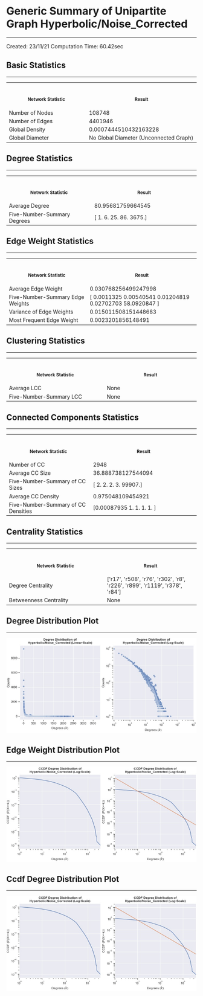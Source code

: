 # Generic Summary of Unipartite Graph **Hyperbolic/Noise_Corrected**
---
Created: 23/11/21
Computation Time: 60.42sec

## Basic Statistics
---
<table>
<tr><th align="center"><img width="441" height="1"><p><small>Network Statistic</small></p></th><th align="center"><img width="441" height="1"><p><small>Result</small></p></th></tr>
<tr><td>Number of Nodes</td><td>108748</td></tr>
<tr><td>Number of Edges</td><td>4401946</td></tr>
<tr><td>Global Density</td><td>0.0007444510432163228</td></tr>
<tr><td>Global Diameter</td><td>No Global Diameter (Unconnected Graph)</td></tr>
</table>

## Degree Statistics
---
<table>
<tr><th align="center"><img width="441" height="1"><p><small>Network Statistic</small></p></th><th align="center"><img width="441" height="1"><p><small>Result</small></p></th></tr>
<tr><td>Average Degree</td><td>80.95681759664545</td></tr>
<tr><td>Five-Number-Summary Degrees</td><td>[   1.    6.   25.   86. 3675.]</td></tr>
</table>

## Edge Weight Statistics
---
<table>
<tr><th align="center"><img width="441" height="1"><p><small>Network Statistic</small></p></th><th align="center"><img width="441" height="1"><p><small>Result</small></p></th></tr>
<tr><td>Average Edge Weight</td><td>0.030768256499247998</td></tr>
<tr><td>Five-Number-Summary Edge Weights</td><td>[ 0.0011325   0.00540541  0.01204819  0.02702703 58.0920847 ]</td></tr>
<tr><td>Variance of Edge Weights</td><td>0.015011508151448683</td></tr>
<tr><td>Most Frequent Edge Weight</td><td>0.0023201856148491</td></tr>
</table>

## Clustering Statistics
---
<table>
<tr><th align="center"><img width="441" height="1"><p><small>Network Statistic</small></p></th><th align="center"><img width="441" height="1"><p><small>Result</small></p></th></tr>
<tr><td>Average LCC</td><td>None</td></tr>
<tr><td>Five-Number-Summary LCC</td><td>None</td></tr>
</table>

## Connected Components Statistics
---
<table>
<tr><th align="center"><img width="441" height="1"><p><small>Network Statistic</small></p></th><th align="center"><img width="441" height="1"><p><small>Result</small></p></th></tr>
<tr><td>Number of CC</td><td>2948</td></tr>
<tr><td>Average CC Size</td><td>36.888738127544094</td></tr>
<tr><td>Five-Number-Summary of CC Sizes</td><td>[    2.     2.     2.     3. 99907.]</td></tr>
<tr><td>Average CC Density</td><td>0.975048109454921</td></tr>
<tr><td>Five-Number-Summary of CC Densities</td><td>[0.00087935 1.         1.         1.         1.        ]</td></tr>
</table>

## Centrality Statistics
---
<table>
<tr><th align="center"><img width="441" height="1"><p><small>Network Statistic</small></p></th><th align="center"><img width="441" height="1"><p><small>Result</small></p></th></tr>
<tr><td>Degree Centrality</td><td>['r17', 'r508', 'r76', 'r302', 'r8', 'r226', 'r899', 'r1119', 'r378', 'r84']</td></tr>
<tr><td>Betweenness Centrality</td><td>None</td></tr>
</table>

## Degree Distribution Plot
---
![image](data/graph_summaries/backboned_projections/hyperbolic/noise_corrected/assets/degree_distribution.jpg)

## Edge Weight Distribution Plot
---
![image](data/graph_summaries/backboned_projections/hyperbolic/noise_corrected/assets/edge_weight_distribution.jpg)

## Ccdf Degree Distribution Plot
---
![image](data/graph_summaries/backboned_projections/hyperbolic/noise_corrected/assets/ccdf_degree_distribution.jpg)


